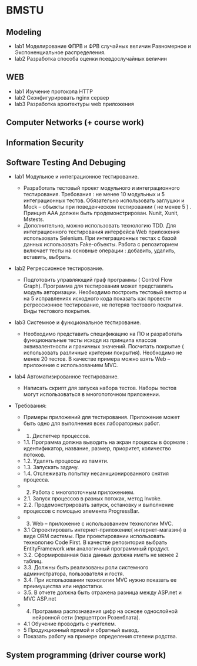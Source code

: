 # BMSTU
## Modeling
* lab1 Моделирование ФПРВ и ФРВ случайных величин
Равномерное и Экспоненциальное распределения.
* lab2 Разработка способа оценки псевдослучайных величин
## WEB
* lab1 Изучение протокола HTTP
* lab2 Сконфигурировать nginx сервер
* lab3 Разработка архитектуры web приложения
## Computer Networks (+ course work)
## Information Security
## Software Testing And Debuging
* lab1 Модульное и интеграционное тестирование.
    *  Разработать тестовый проект модульного и интеграционного тестирования. Требования : не менее 10 модульных и 5 интеграционных тестов. Обязательно использовать заглушки и Mock – объекты при поведенческом тестировании ( не менее 5 ) . Принцип AAA должен быть продемонстрирован. Nunit, Xunit, Mstests.
    *  Дополнительно, можно использовать технологию TDD. Для интеграционного тестирования интерфейса Web приложения использовать Selenium. При интеграционных тестах с базой данных использовать Fake-объекты. Работа с репозиторием включает тесты на основные операции : добавить, удалить, вставить, выбрать.
* lab2 Регрессионное тестирование.
    *  Подготовить управляющий граф программы ( Control Flow Graph). Программа для тестирования может представлять модуль авторизации. Необходимо построить тестовый вектор и на 5 исправлениях исходного кода показать как провести регрессионное тестирование, не потеряв тестового покрытия. Виды тестового покрытия.
* lab3 Системное и функциональное тестирование.
    *  Необходимо представить спецификацию на ПО и разработать функциональные тесты  исходя из принципа классов эквивалентности и граничных значений. Посчитать покрытие ( использовать различные критерии покрытия). Необходимо не менее 20  тестов. В качестве примера можно взять Web – приложение с использованием MVC.
* lab4 Автоматизированное тестирование.
    *  Написать скрипт для запуска набора тестов. Наборы тестов могут использоваться в многопоточном приложении. 

* Требования:
    *  Примеры приложений для тестирования. Приложение может быть одно для выполнения всех лабораторных работ.
    *  1. Диспетчер процессов.
    *  1.1. Программа должна выводить на экран процессы в формате : идентификатор, название, размер, приоритет, количество потоков.
    *  1.2. Удалять процессы из памяти.
    *  1.3. Запускать задачу.
    *  1.4. Отслеживать попытку несанкционированного снятия процесса.
    *  2. Работа с многопоточным приложением.
    *  2.1. Запуск процессов в разных потоках, метод Invoke.
    *  2.2. Продемонстрировать запуск, остановку и выполнение процессов с помощью элемента ProgressBar.
    *  3. Web – приложение с использованием технологии MVC.
    *  3.1 Спроектировать интернет-приложение( интернет-магазин) в виде ORM системы.
При проектировании использовать технологию Code First. В качестве репозитория выбрать EntityFramework или аналогичный программный продукт.
    *  3.2. Сформированная база данных должна иметь не менее 2 таблиц.
    *  3.3. Должны быть реализованы роли системного администратора, пользователя и гостя.
    *  3.4. При использовании технологии MVC нужно показать ее  преимущества или недостатки.
    *  3.5. В отчете должна быть отражена разница между ASP.net и MVC  ASP.net
    *  4. Программа распознавания цифр на основе однослойной нейронной сети (перцептрон Розенблата).
    *  4.1 Обучение проводить с учителем.
    *  5 Продукционный прямой и обратный вывод.
    *  Показать работу на примере определения степени родства.
   
## System programming (driver course work)
